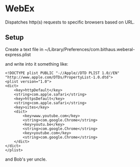 WebEx
=====

Dispatches http(s) requests to specific browsers based on URL.


Setup
-----

Create a text file in ~/Library/Preferences/com.bithaus.weberal-express.plist

and write into it something like:

  <?xml version="1.0" encoding="UTF-8"?>
	<!DOCTYPE plist PUBLIC "-//Apple//DTD PLIST 1.0//EN" "http://www.apple.com/DTDs/PropertyList-1.0.dtd">
	<plist version="1.0">
	<dict>
		<key>httpDefault</key>
		<string>com.apple.safari</string>
		<key>httpsDefault</key>
		<string>com.apple.safari</string>
		<key>sites</key>
		<dict>
			<key>www.youtube.com</key>
			<string>com.google.Chrome</string>
			<key>youtu.be</key>
			<string>com.google.Chrome</string>
			<key>youtube.com</key>
			<string>com.google.Chrome</string>
		</dict>
	</dict>
	</plist>

and Bob's yer uncle.
